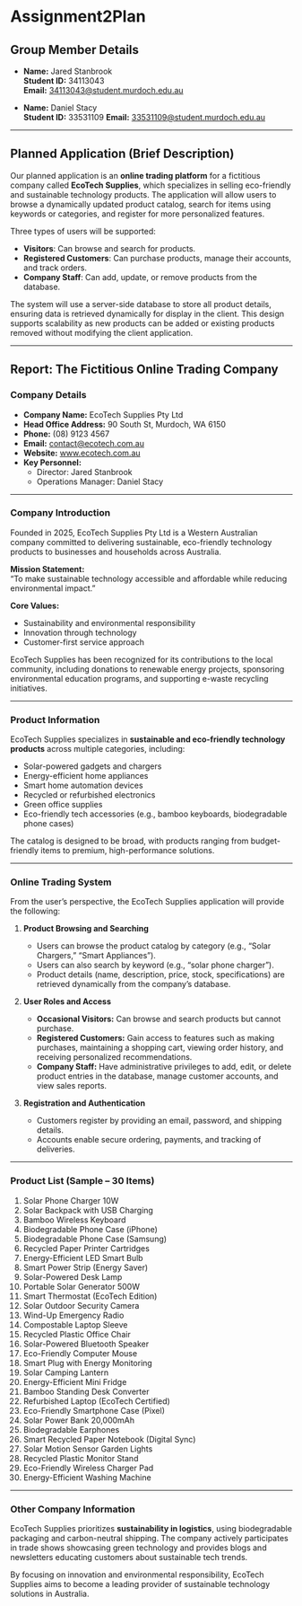 # Assignment2Plan

## Group Member Details

- **Name:** Jared Stanbrook  
  **Student ID:** 34113043  
  **Email:** 34113043@student.murdoch.edu.au

- **Name:** Daniel Stacy  
  **Student ID:** 33531109
  **Email:** 33531109@student.murdoch.edu.au

---

## Planned Application (Brief Description)

Our planned application is an **online trading platform** for a fictitious company called **EcoTech Supplies**, which specializes in selling eco-friendly and sustainable technology products. The application will allow users to browse a dynamically updated product catalog, search for items using keywords or categories, and register for more personalized features.

Three types of users will be supported:

- **Visitors**: Can browse and search for products.
- **Registered Customers**: Can purchase products, manage their accounts, and track orders.
- **Company Staff**: Can add, update, or remove products from the database.

The system will use a server-side database to store all product details, ensuring data is retrieved dynamically for display in the client. This design supports scalability as new products can be added or existing products removed without modifying the client application.

---

## Report: The Fictitious Online Trading Company

### Company Details

- **Company Name:** EcoTech Supplies Pty Ltd
- **Head Office Address:** 90 South St, Murdoch, WA 6150
- **Phone:** (08) 9123 4567
- **Email:** contact@ecotech.com.au
- **Website:** www.ecotech.com.au
- **Key Personnel:**
  - Director: Jared Stanbrook
  - Operations Manager: Daniel Stacy

---

### Company Introduction

Founded in 2025, EcoTech Supplies Pty Ltd is a Western Australian company committed to delivering sustainable, eco-friendly technology products to businesses and households across Australia.

**Mission Statement:**  
“To make sustainable technology accessible and affordable while reducing environmental impact.”

**Core Values:**

- Sustainability and environmental responsibility
- Innovation through technology
- Customer-first service approach

EcoTech Supplies has been recognized for its contributions to the local community, including donations to renewable energy projects, sponsoring environmental education programs, and supporting e-waste recycling initiatives.

---

### Product Information

EcoTech Supplies specializes in **sustainable and eco-friendly technology products** across multiple categories, including:

- Solar-powered gadgets and chargers
- Energy-efficient home appliances
- Smart home automation devices
- Recycled or refurbished electronics
- Green office supplies
- Eco-friendly tech accessories (e.g., bamboo keyboards, biodegradable phone cases)

The catalog is designed to be broad, with products ranging from budget-friendly items to premium, high-performance solutions.

---

### Online Trading System

From the user’s perspective, the EcoTech Supplies application will provide the following:

1. **Product Browsing and Searching**

   - Users can browse the product catalog by category (e.g., “Solar Chargers,” “Smart Appliances”).
   - Users can also search by keyword (e.g., “solar phone charger”).
   - Product details (name, description, price, stock, specifications) are retrieved dynamically from the company’s database.

2. **User Roles and Access**

   - **Occasional Visitors:** Can browse and search products but cannot purchase.
   - **Registered Customers:** Gain access to features such as making purchases, maintaining a shopping cart, viewing order history, and receiving personalized recommendations.
   - **Company Staff:** Have administrative privileges to add, edit, or delete product entries in the database, manage customer accounts, and view sales reports.

3. **Registration and Authentication**
   - Customers register by providing an email, password, and shipping details.
   - Accounts enable secure ordering, payments, and tracking of deliveries.

---

### Product List (Sample – 30 Items)

1. Solar Phone Charger 10W
2. Solar Backpack with USB Charging
3. Bamboo Wireless Keyboard
4. Biodegradable Phone Case (iPhone)
5. Biodegradable Phone Case (Samsung)
6. Recycled Paper Printer Cartridges
7. Energy-Efficient LED Smart Bulb
8. Smart Power Strip (Energy Saver)
9. Solar-Powered Desk Lamp
10. Portable Solar Generator 500W
11. Smart Thermostat (EcoTech Edition)
12. Solar Outdoor Security Camera
13. Wind-Up Emergency Radio
14. Compostable Laptop Sleeve
15. Recycled Plastic Office Chair
16. Solar-Powered Bluetooth Speaker
17. Eco-Friendly Computer Mouse
18. Smart Plug with Energy Monitoring
19. Solar Camping Lantern
20. Energy-Efficient Mini Fridge
21. Bamboo Standing Desk Converter
22. Refurbished Laptop (EcoTech Certified)
23. Eco-Friendly Smartphone Case (Pixel)
24. Solar Power Bank 20,000mAh
25. Biodegradable Earphones
26. Smart Recycled Paper Notebook (Digital Sync)
27. Solar Motion Sensor Garden Lights
28. Recycled Plastic Monitor Stand
29. Eco-Friendly Wireless Charger Pad
30. Energy-Efficient Washing Machine

---

### Other Company Information

EcoTech Supplies prioritizes **sustainability in logistics**, using biodegradable packaging and carbon-neutral shipping. The company actively participates in trade shows showcasing green technology and provides blogs and newsletters educating customers about sustainable tech trends.

By focusing on innovation and environmental responsibility, EcoTech Supplies aims to become a leading provider of sustainable technology solutions in Australia.
